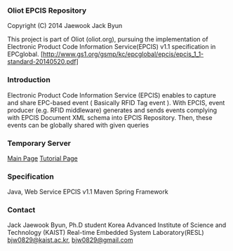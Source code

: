 ### Oliot EPCIS Repository ###
Copyright (C) 2014 Jaewook Jack Byun

This project is part of Oliot (oliot.org), pursuing the implementation of
Electronic Product Code Information Service(EPCIS) v1.1 specification in
EPCglobal. [http://www.gs1.org/gsmp/kc/epcglobal/epcis/epcis_1_1-standard-20140520.pdf]

### Introduction ###
Electronic Product Code Information Service (EPCIS) enables to capture and share EPC-based event 
( Basically RFID Tag event ).
With EPCIS, event producer (e.g. RFID middleware) generates and sends events
complying with EPCIS Document XML schema into EPCIS Repository. 
Then, these events can be globally shared with given queries 

### Temporary Server ###
[Main Page](http://143.248.56.100:8080/epcis)
[Tutorial Page](http://143.248.56.100:8080/epcis/tutorialPage.jsp)

### Specification ###
Java, Web Service
EPCIS v1.1
Maven
Spring Framework

### Contact ###
Jack Jaewook Byun, Ph.D student
Korea Advanced Institute of Science and Technology (KAIST)
Real-time Embedded System Laboratory(RESL)
bjw0829@kaist.ac.kr, bjw0829@gmail.com
